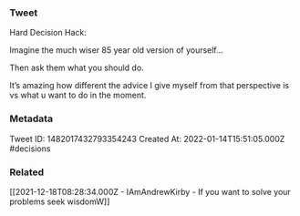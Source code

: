 ### Tweet
Hard Decision Hack:

Imagine the much wiser 85 year old version of yourself…

Then ask them what you should do.

It’s amazing how different the advice I give myself from that perspective is vs what u want to do in the moment.

### Metadata
Tweet ID: 1482017432793354243
Created At: 2022-01-14T15:51:05.000Z
#decisions

### Related
[[2021-12-18T08:28:34.000Z - IAmAndrewKirby - If you want to solve your problems seek wisdomW]]

